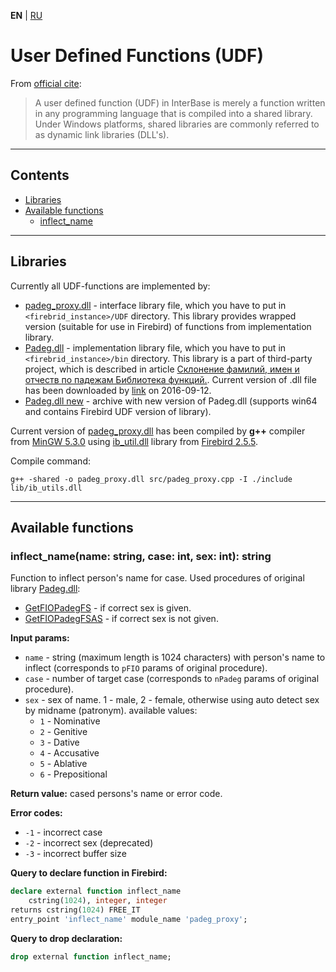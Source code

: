 **EN** | [RU][]

User Defined Functions (UDF)
============================

From [official cite][firebird]:
> A user defined function (UDF) in InterBase is merely a function written in any programming language that is compiled into a shared library.
Under Windows platforms, shared libraries are commonly referred to as dynamic link libraries (DLL's).

--------------------------------------------------------------------------------


Contents
--------
- [Libraries](#Libraries)
- [Available functions](#Available-functions)
    - [inflect_name](#inflect_namename-string-case-int-sex-int-string)

--------------------------------------------------------------------------------


Libraries
---------

Currently all UDF-functions are implemented by:

- [padeg_proxy.dll][] - interface library file, which you have to put in `<firebrid_instance>/UDF` directory.
This library provides wrapped version (suitable for use in Firebird) of functions from implementation library.
- [Padeg.dll][] - implementation library file, which you have to put in `<firebrid_instance>/bin` directory.
This library is a part of third-party project, which is described in article
[Склонение фамилий, имен и отчеств по падежам Библиотека функций.][padeg_source].
Current version of .dll file has been downloaded by [link](http://www.delphikingdom.ru/zip/Padeg.zip) on 2016-09-12.
- [Padeg.dll new](udf/inflect/PadegUC-20171215T100207Z-001.zip) - archive with new version of Padeg.dll
(supports win64 and contains Firebird UDF version of library).

Current version of [padeg_proxy.dll][] has been compiled by **g++** compiler from [MinGW 5.3.0][mingw]
using [ib_util.dll][] library from [Firebird 2.5.5][firebird].

Compile command:

```shell
g++ -shared -o padeg_proxy.dll src/padeg_proxy.cpp -I ./include lib/ib_utils.dll
```

--------------------------------------------------------------------------------


Available functions
-------------------

### inflect_name(name: string, case: int, sex: int): string

Function to inflect person's name for case.
Used procedures of original library [Padeg.dll][]:

- [GetFIOPadegFS][]  - if correct sex is given.
- [GetFIOPadegFSAS][] - if correct sex is not given.

**Input params:**

- `name` - string (maximum length is 1024 characters) with person's name to inflect (corresponds to `pFIO` params of original procedure).
- `case` - number of target case (corresponds to `nPadeg` params of original procedure).
- `sex` - sex of name. 1 - male, 2 - female, otherwise using auto detect sex by midname (patronym).
available values:
    - `1` - Nominative
    - `2` - Genitive
    - `3` - Dative
    - `4` - Accusative
    - `5` - Ablative
    - `6` - Prepositional

**Return value:** cased persons's name or error code.

**Error codes:**

- `-1` - incorrect case
- `-2` - incorrect sex (deprecated)
- `-3` - incorrect buffer size


**Query to declare function in Firebird:**

```sql
declare external function inflect_name
    cstring(1024), integer, integer
returns cstring(1024) FREE_IT
entry_point 'inflect_name' module_name 'padeg_proxy';
```

**Query to drop declaration:**
```sql
drop external function inflect_name;
```



[padeg_proxy.dll]: ./lib/padeg_proxy.dll
[Padeg.dll]: ./lib/Padeg.dll
[ib_util.dll]: ./lib/ib_util.dll
[mingw]: http://www.mingw.org/
[firebird]: http://www.firebirdsql.org/
[padeg_source]: http://www.delphikingdom.ru/asp/viewitem.asp?UrlItem=/mastering/poligon/webpadeg.htm#SubHeader_1762079927060
[GetFIOPadegFS]: http://www.delphikingdom.ru/asp/viewitem.asp?UrlItem=/mastering/poligon/webpadeg.htm#SubHeader_1714557337758
[GetFIOPadegFSAS]: http://www.delphikingdom.ru/asp/viewitem.asp?UrlItem=/mastering/poligon/webpadeg.htm#SubHeader_172811950154

[RU]: README_ru.md